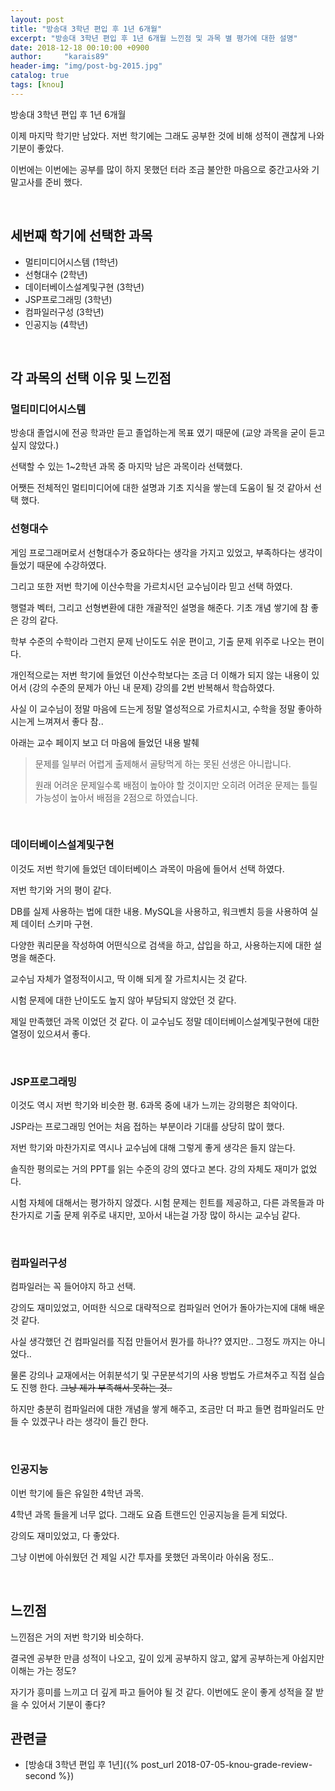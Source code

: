 ```yaml
---
layout: post
title: "방송대 3학년 편입 후 1년 6개월"
excerpt: "방송대 3학년 편입 후 1년 6개월 느낀점 및 과목 별 평가에 대한 설명"
date: 2018-12-18 00:10:00 +0900
author:     "karais89"
header-img: "img/post-bg-2015.jpg"
catalog: true
tags: [knou]
---
```


방송대 3학년 편입 후 1년 6개월

이제 마지막 학기만 남았다. 저번 학기에는 그래도 공부한 것에 비해 성적이 괜찮게 나와 기분이 좋았다.

이번에는 이번에는 공부를 많이 하지 못했던 터라 조금 불안한 마음으로 중간고사와 기말고사를 준비 했다.

<br />

## 세번째 학기에 선택한 과목

- 멀티미디어시스템 (1학년)
- 선형대수 (2학년)
- 데이터베이스설계및구현 (3학년)
- JSP프로그래밍 (3학년)
- 컴파일러구성 (3학년)
- 인공지능 (4학년)

<br />

## 각 과목의 선택 이유 및 느낀점

### 멀티미디어시스템

방송대 졸업시에 전공 학과만 듣고 졸업하는게 목표 였기 때문에 (교양 과목을 굳이 듣고 싶지 않았다.)

선택할 수 있는 1~2학년 과목 중 마지막 남은 과목이라 선택했다.

어쨋든 전체적인 멀티미디어에 대한 설명과 기초 지식을 쌓는데 도움이 될 것 같아서 선택 했다.

### 선형대수

게임 프로그래머로서 선형대수가 중요하다는 생각을 가지고 있었고, 부족하다는 생각이 들었기 때문에 수강하였다.

그리고 또한 저번 학기에 이산수학을 가르치시던 교수님이라 믿고 선택 하였다.

행렬과 벡터, 그리고 선형변환에 대한 개괄적인 설명을 해준다. 기초 개념 쌓기에 참 좋은 강의 같다.

학부 수준의 수학이라 그런지 문제 난이도도 쉬운 편이고, 기출 문제 위주로 나오는 편이다.

개인적으로는 저번 학기에 들었던 이산수학보다는 조금 더 이해가 되지 않는 내용이 있어서 (강의 수준의 문제가 아닌 내 문제) 강의를 2번 반복해서 학습하였다.

사실 이 교수님이 정말 마음에 드는게 정말 열성적으로 가르치시고, 수학을 정말 좋아하시는게 느껴져서 좋다 참..

아래는 교수 페이지 보고 더 마음에 들었던 내용 발췌

> 문제를 일부러 어렵게 출제해서 골탕먹게 하는 못된 선생은 아니랍니다.
>
> 원래 어려운 문제일수록 배점이 높아야 할 것이지만 오히려 어려운 문제는 틀릴 가능성이 높아서 배점을 2점으로 하였습니다.

<br />

### 데이터베이스설계및구현

이것도 저번 학기에 들었던 데이터베이스 과목이 마음에 들어서 선택 하였다.

저번 학기와 거의 평이 같다.

DB를 실제 사용하는 법에 대한 내용. MySQL을 사용하고, 워크벤치 등을 사용하여 실제 데이터 스키마 구현.

다양한 쿼리문을 작성하여 어떤식으로 검색을 하고, 삽입을 하고, 사용하는지에 대한 설명을 해준다.

교수님 자체가 열정적이시고, 딱 이해 되게 잘 가르치시는 것 같다.

시험 문제에 대한 난이도도 높지 않아 부담되지 않았던 것 같다.

제일 만족했던 과목 이었던 것 같다. 이 교수님도 정말 데이터베이스설계및구현에 대한 열정이 있으셔서 좋다.

<br />

### JSP프로그래밍

이것도 역시 저번 학기와 비슷한 평. 6과목 중에 내가 느끼는 강의평은 최악이다.

JSP라는 프로그래밍 언어는 처음 접하는 부분이라 기대를 상당히 많이 했다.

저번 학기와 마찬가지로 역시나 교수님에 대해 그렇게 좋게 생각은 들지 않는다.

솔직한 평의로는 거의 PPT를 읽는 수준의 강의 였다고 본다. 강의 자체도 재미가 없었다.

시험 자체에 대해서는 평가하지 않겠다. 시험 문제는 힌트를 제공하고, 다른 과목들과 마찬가지로 기출 문제 위주로 내지만, 꼬아서 내는걸 가장 많이 하시는 교수님 같다.

<br />

### 컴파일러구성

컴파일러는 꼭 들어야지 하고 선택.

강의도 재미있었고, 어떠한 식으로 대략적으로 컴파일러 언어가 돌아가는지에 대해 배운 것 같다.

사실 생각했던 건 컴파일러를 직접 만들어서 뭔가를 하나?? 였지만.. 그정도 까지는 아니었다..

물론 강의나 교재에서는 어휘분석기 및 구문분석기의 사용 방법도 가르쳐주고 직접 실습도 진행 한다. ~~그냥 제가 부족해서 못하는 것..~~

하지만 충분히 컴파일러에 대한 개념을 쌓게 해주고, 조금만 더 파고 들면 컴파일러도 만들 수 있겠구나 라는 생각이 들긴 한다.

<br />

### 인공지능

이번 학기에 들은 유일한 4학년 과목.

4학년 과목 들을게 너무 없다. 그래도 요즘 트랜드인 인공지능을 듣게 되었다.

강의도 재미있었고, 다 좋았다.

그냥 이번에 아쉬웠던 건 제일 시간 투자를 못했던 과목이라 아쉬움 정도..

<br />

## 느낀점

느낀점은 거의 저번 학기와 비슷하다.

결국엔 공부한 만큼 성적이 나오고, 깊이 있게 공부하지 않고, 얇게 공부하는게 아쉽지만 이해는 가는 정도?

자기가 흥미를 느끼고 더 깊게 파고 들어야 될 것 같다. 이번에도 운이 좋게 성적을 잘 받을 수 있어서 기분이 좋다?

## 관련글
- [방송대 3학년 편입 후 1년]({% post_url 2018-07-05-knou-grade-review-second %})